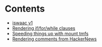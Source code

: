 # Contents

- [iswaac v1](2019-12-10)
- [Rendering if/for/while clauses](2019-12-14)
- [Speeding things up with mount tmfs](2019-12-16)
- [Rendering comments from HackerNews](2019-12-21)
